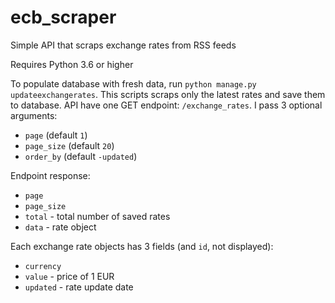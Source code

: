 # ecb_scraper
Simple API that scraps exchange rates from RSS feeds

Requires Python 3.6 or higher

To populate database with fresh data, run `python manage.py updateexchangerates`. This scripts scraps only the latest rates and save them to database.
API have one GET endpoint: `/exchange_rates`. I pass 3 optional arguments:
 * `page` (default `1`)
 * `page_size` (default `20`)
 * `order_by` (default `-updated`)

Endpoint response:
* `page`
* `page_size`
* `total` - total number of saved rates
* `data` - rate object

Each exchange rate objects has 3 fields (and `id`, not displayed):
* `currency`
* `value` - price of 1 EUR
* `updated` - rate update date
